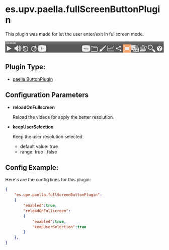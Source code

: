 # es.upv.paella.fullScreenButtonPlugin

This plugin was made for let the user enter/exit in fullscreen mode.

![](images/fullScreenButtonPlugin.jpg)

## Plugin Type:
- [paella.ButtonPlugin](../developer/plugin_types.md)


## Configuration Parameters

* **reloadOnFullscreen**

	Reload the videos for apply the better resolution.

* **keepUserSelection**

	Keep the user resolution selected.
	- default value: true
	- range: true | false


## Config Example:

Here's are the config  lines for this plugin:

```json
{
	"es.upv.paella.fullScreenButtonPlugin": 
	{
		"enabled":true, 
		"reloadOnFullscreen":
		{ 
			"enabled":true, 
			"keepUserSelection":true 
		}
	},
}
```
